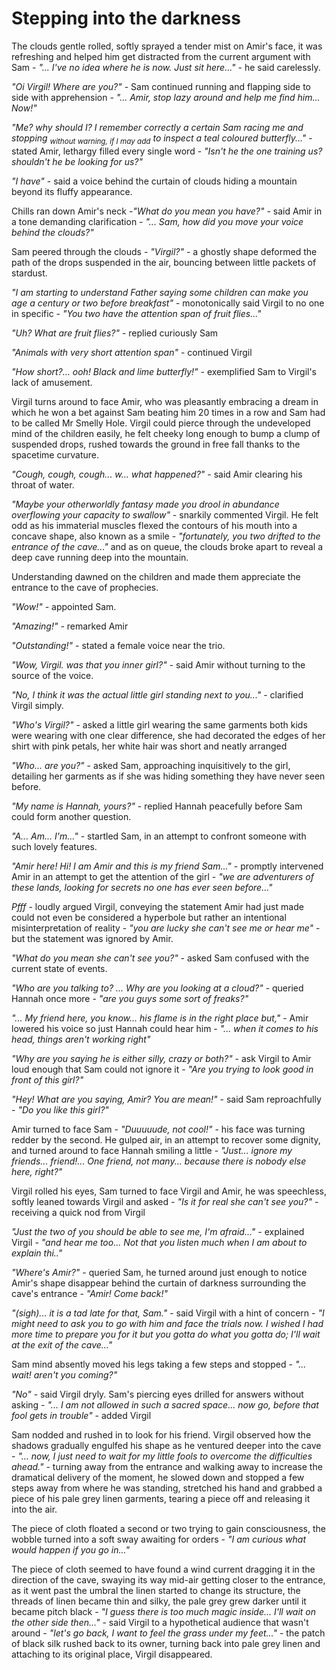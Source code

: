 # Stepping into the darkness

The clouds gentle rolled, softly sprayed a tender mist on Amir's face, it was refreshing and helped him get distracted from the current argument with Sam - *"... I've no idea where he is now. Just sit here..."* - he said carelessly.

*"Oi Virgil! Where are you?"* - Sam continued running and flapping side to side with apprehension - *"... Amir, stop lazy around and help me find him... Now!"*

*"Me? why should I? I remember correctly a certain Sam racing me and stopping <sub>without warning, if I may add</sub> to inspect a teal coloured butterfly..."* - stated Amir, lethargy filled every single word - *"Isn't he the one training us? shouldn't he be looking for us?"*

*"I have"* - said a voice behind the curtain of clouds hiding a mountain beyond its fluffy appearance.

Chills ran down Amir's neck -*"What do you mean you have?"* - said Amir in a tone demanding clarification - *"... Sam, how did you move your voice behind the clouds?"*

Sam peered through the clouds - *"Virgil?"* - a ghostly shape deformed the path of the drops suspended in the air, bouncing between little packets of stardust.

*"I am starting to understand Father saying some children can make you age a century or two before breakfast"* - monotonically said Virgil to no one in specific - *"You two have the attention span of fruit flies..."*

*"Uh? What are fruit flies?"* - replied curiously Sam

*"Animals with very short attention span"* - continued Virgil

*"How short?... ooh! Black and lime butterfly!"* - exemplified Sam to Virgil's lack of amusement.

Virgil turns around to face Amir, who was pleasantly embracing a dream in which he won a bet against Sam beating him 20 times in a row and Sam had to be called Mr Smelly Hole. Virgil could pierce through the undeveloped mind of the children easily, he felt cheeky long enough to bump a clump of suspended drops, rushed towards the ground in free fall thanks to the spacetime curvature.

*"Cough, cough, cough... w... what happened?"* - said Amir clearing his throat of water.

*"Maybe your otherworldly fantasy made you drool in abundance overflowing your capacity to swallow"* - snarkily commented Virgil. He felt odd as his immaterial muscles flexed the contours of his mouth into a concave shape, also known as a smile - *"fortunately, you two drifted to the entrance of the cave..."* and as on queue, the clouds broke apart to reveal a deep cave running deep into the mountain.

Understanding dawned on the children and made them appreciate the entrance to the cave of prophecies.

*"Wow!"* - appointed Sam.

*"Amazing!"* - remarked Amir

*"Outstanding!"* - stated a female voice near the trio.

*"Wow, Virgil. was that you inner girl?"* - said Amir without turning to the source of the voice.

*"No, I think it was the actual little girl standing next to you..."* - clarified Virgil simply.

*"Who's Virgil?"* - asked a little girl wearing the same garments both kids were wearing with one clear difference, she had decorated the edges of her shirt with pink petals, her white hair was short and neatly arranged

*"Who... are you?"* - asked Sam, approaching inquisitively to the girl, detailing her garments as if she was hiding something they have never seen before.

*"My name is Hannah, yours?"* - replied Hannah peacefully before Sam could form another question.

*"A... Am... I'm..."* - startled Sam, in an attempt to confront someone with such lovely features.

*"Amir here! Hi! I am Amir and this is my friend Sam..."* - promptly intervened Amir in an attempt to get the attention of the girl - *"we are adventurers of these lands, looking for secrets no one has ever seen before..."*

*Pfff* - loudly argued Virgil, conveying the statement Amir had just made could not even be considered a hyperbole but rather an intentional misinterpretation of reality - *"you are lucky she can't see me or hear me"* - but the statement was ignored by Amir.

*"What do you mean she can't see you?"* - asked Sam confused with the current state of events.

*"Who are you talking to? ... Why are you looking at a cloud?"* - queried Hannah once more - *"are you guys some sort of freaks?"*

*"... My friend here, you know... his flame is in the right place but,"* - Amir lowered his voice so just Hannah could hear him - *"... when it comes to his head, things aren't working right"*

*"Why are you saying he is either silly, crazy or both?"* - ask Virgil to Amir loud enough that Sam could not ignore it - *"Are you trying to look good in front of this girl?"*

*"Hey! What are you saying, Amir? You are mean!"* - said Sam reproachfully - *"Do you like this girl?"*

Amir turned to face Sam - *"Duuuuude, not cool!"* - his face was turning redder by the second. He gulped air, in an attempt to recover some dignity, and turned around to face Hannah smiling a little - *"Just... ignore my friends... friend!... One friend, not many... because there is nobody else here, right?"*

Virgil rolled his eyes, Sam turned to face Virgil and Amir, he was speechless, softly leaned towards Virgil and asked - *"Is it for real she can't see you?"* - receiving a quick nod from Virgil

*"Just the two of you should be able to see me, I'm afraid..."* - explained Virgil - *"and hear me too... Not that you listen much when I am about to explain thi.."*

*"Where's Amir?"* - queried Sam, he turned around just enough to notice Amir's shape disappear behind the curtain of darkness surrounding the cave's entrance - *"Amir! Come back!"*

*"(sigh)... it is a tad late for that, Sam."* - said Virgil with a hint of concern - *"I might need to ask you to go with him and face the trials now. I wished I had more time to prepare you for it but you gotta do what you gotta do; I'll wait at the exit of the cave..."*

Sam mind absently moved his legs taking a few steps and stopped - *"... wait! aren't you coming?"*

*"No"* - said Virgil dryly. Sam's piercing eyes drilled for answers without asking - *"... I am not allowed in such a sacred space... now go, before that fool gets in trouble"* - added Virgil

Sam nodded and rushed in to look for his friend. Virgil observed how the shadows gradually engulfed his shape as he ventured deeper into the cave - *"... now, I just need to wait for my little fools to overcome the difficulties ahead."* - turning away from the entrance and walking away to increase the dramatical delivery of the moment, he slowed down and stopped a few steps away from where he was standing, stretched his hand and grabbed a piece of his pale grey linen garments, tearing a piece off and releasing it into the air.

The piece of cloth floated a second or two trying to gain consciousness, the wobble turned into a soft sway awaiting for orders - *"I am curious what would happen if you go in..."*

The piece of cloth seemed to have found a wind current dragging it in the direction of the cave, swaying its way mid-air getting closer to the entrance, as it went past the umbral the linen started to change its structure, the threads of linen became thin and silky, the pale grey grew darker until it became pitch black - *"I guess there is too much magic inside... I'll wait on the other side then..."* - said Virgil to a hypothetical audience that wasn't around - *"let's go back, I want to feel the grass under my feet..."* - the patch of black silk rushed back to its owner, turning back into pale grey linen and attaching to its original place, Virgil disappeared.
